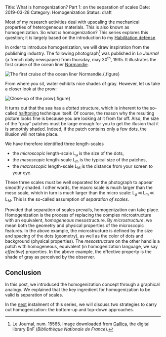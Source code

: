 Title: What is homogenization? Part 1: on the separation of scales
Date: 2019-03-28
Category: Homogenization
Status: draft

Most of my research activities deal with upscaling the mechanical
properties of heterogeneous materials. This is also known as
homogenization. So what *is* homogenization? This series explores this
question; it is largely based on the introduction to my [Habilitation
defense](file:./20171117-Announcing_the_defense_of_my_habilitation.org).

In order to introduce homogenization, we will draw inspiration from
the publishing industry. The following photograph[^1] was published
in *Le Journal* (a french daily newspaper) from thursday, may
30<sup>th</sup>, 1935. It illustrates the first cruise of the ocean
liner [Normandie](https://en.wikipedia.org/wiki/SS_Normandie).

![The first cruise of the ocean liner Normandie.]({static}What_is_homogenization-01/Normandie.jpg){.figure}

From where you sit, water exhibits nice shades of gray. However, let
us take a closer look at the prow:

![Close-up of the prow]({static}What_is_homogenization-01/Normandie-400x300.png){.figure}

It turns out that the sea has a *dotted* structure, which is inherent
to the so-called [halftoning](https://en.wikipedia.org/wiki/Halftone)
technique itself. Of course, the reason why the resulting picture
looks fine is because you are looking at it from far off. Also, the
size of the “gray” patches must be large enough for you to get the
illusion that it is smoothly shaded. Indeed, if the patch contains
only a few dots, the illusion will not take place.

We have therefore identified three length-scales

- the *microscopic* length-scale L<sub>μ</sub> is the size of the
  dots,
- the *mesoscopic* length-scale L<sub>m</sub> is the typical size of
  the patches,
- the *macroscopic* length-scale L<sub>M</sub> is the distance from
  your screen to your eye.

These three scales must be well separated for the photograph to appear
smoothly shaded. I other words, the macro scale is much larger than
the meso scale, which in turn is much larger than the micro scale:
L<sub>μ</sub>&thinsp;≪&thinsp;L<sub>m</sub>&thinsp;≪&thinsp;
L<sub>M</sub>. This is the so-called assumption of *separation of
scales*.

Provided that separation of scales prevails, homogenization can take
place. Homogenization is the process of replacing the complex
microstructure with an equivalent, *homogeneous* mesostructure. By
*microstructure*, we mean both the geometry and physical properties of
the microscopic features. In the above example, the microstructure is
defined by the size and spacing of the dots (geometry), as well as the
color of dots and background (physical properties). The
*mesostructure* on the other hand is a patch with homogeneous,
equivalent (in homogenization language, we say *effective*)
properties. In the above example, the effective property is the shade
of gray as perceived by the observer.

## Conclusion

In this post, we introduced the homogenization concept through a
graphical analogy. We explained that the key ingredient for
homogenization to be valid is separation of scales.

In the [next]({filename}What_is_homogenization-02.md) instalment of
this series, we will discuss two strategies to carry out
homogenization: the bottom-up and top-down approaches.

[^1]: Le Journal, num. 15565. Image downloaded from [Gallica](https://gallica.bnf.fr/ark:/12148/bpt6k7632229g), the digital library BnF (*Bibliothèque Nationale de France*).

<!-- -*- coding: utf-8; fill-column: 80 -*- -->
